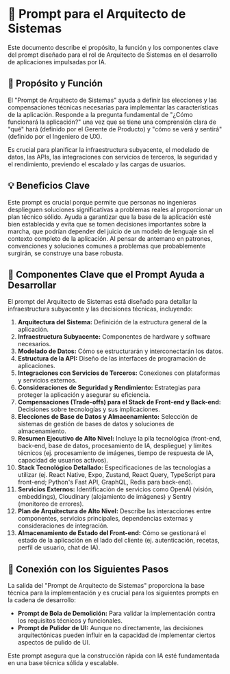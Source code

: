 # 📝 Prompt para el Arquitecto de Sistemas

Este documento describe el propósito, la función y los componentes clave del prompt diseñado para el rol de Arquitecto de Sistemas en el desarrollo de aplicaciones impulsadas por IA.

## 🎯 Propósito y Función

El "Prompt de Arquitecto de Sistemas" ayuda a definir las elecciones y las compensaciones técnicas necesarias para implementar las características de la aplicación. Responde a la pregunta fundamental de "¿Cómo funcionará la aplicación?" una vez que se tiene una comprensión clara de "qué" hará (definido por el Gerente de Producto) y "cómo se verá y sentirá" (definido por el Ingeniero de UX).

Es crucial para planificar la infraestructura subyacente, el modelado de datos, las APIs, las integraciones con servicios de terceros, la seguridad y el rendimiento, previendo el escalado y las cargas de usuarios.

## 💡 Beneficios Clave

Este prompt es crucial porque permite que personas no ingenieras desplieguen soluciones significativas a problemas reales al proporcionar un plan técnico sólido. Ayuda a garantizar que la base de la aplicación esté bien establecida y evita que se tomen decisiones importantes sobre la marcha, que podrían depender del juicio de un modelo de lenguaje sin el contexto completo de la aplicación. Al pensar de antemano en patrones, convenciones y soluciones comunes a problemas que probablemente surgirán, se construye una base robusta.

## 🔑 Componentes Clave que el Prompt Ayuda a Desarrollar

El prompt del Arquitecto de Sistemas está diseñado para detallar la infraestructura subyacente y las decisiones técnicas, incluyendo:

1.  **Arquitectura del Sistema:** Definición de la estructura general de la aplicación.
2.  **Infraestructura Subyacente:** Componentes de hardware y software necesarios.
3.  **Modelado de Datos:** Cómo se estructurarán y interconectarán los datos.
4.  **Estructura de la API:** Diseño de las interfaces de programación de aplicaciones.
5.  **Integraciones con Servicios de Terceros:** Conexiones con plataformas y servicios externos.
6.  **Consideraciones de Seguridad y Rendimiento:** Estrategias para proteger la aplicación y asegurar su eficiencia.
7.  **Compensaciones (Trade-offs) para el Stack de Front-end y Back-end:** Decisiones sobre tecnologías y sus implicaciones.
8.  **Elecciones de Base de Datos y Almacenamiento:** Selección de sistemas de gestión de bases de datos y soluciones de almacenamiento.
9.  **Resumen Ejecutivo de Alto Nivel:** Incluye la pila tecnológica (front-end, back-end, base de datos, procesamiento de IA, despliegue) y límites técnicos (ej. procesamiento de imágenes, tiempo de respuesta de IA, capacidad de usuarios activos).
10. **Stack Tecnológico Detallado:** Especificaciones de las tecnologías a utilizar (ej. React Native, Expo, Zustand, React Query, TypeScript para front-end; Python's Fast API, GraphQL, Redis para back-end).
11. **Servicios Externos:** Identificación de servicios como OpenAI (visión, embeddings), Cloudinary (alojamiento de imágenes) y Sentry (monitoreo de errores).
12. **Plan de Arquitectura de Alto Nivel:** Describe las interacciones entre componentes, servicios principales, dependencias externas y consideraciones de integración.
13. **Almacenamiento de Estado del Front-end:** Cómo se gestionará el estado de la aplicación en el lado del cliente (ej. autenticación, recetas, perfil de usuario, chat de IA).

## 🔗 Conexión con los Siguientes Pasos

La salida del "Prompt de Arquitecto de Sistemas" proporciona la base técnica para la implementación y es crucial para los siguientes prompts en la cadena de desarrollo:

*   **Prompt de Bola de Demolición:** Para validar la implementación contra los requisitos técnicos y funcionales.
*   **Prompt de Pulidor de UI:** Aunque no directamente, las decisiones arquitectónicas pueden influir en la capacidad de implementar ciertos aspectos de pulido de UI.

Este prompt asegura que la construcción rápida con IA esté fundamentada en una base técnica sólida y escalable.